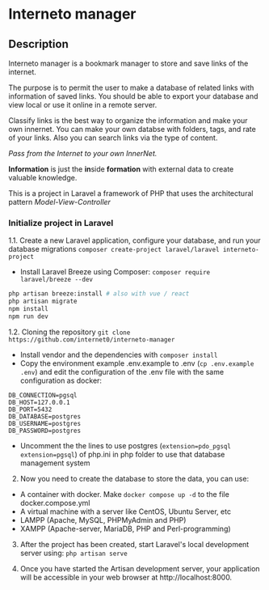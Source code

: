 # Interneto manager

## Description
Interneto manager is a bookmark manager to store and save links of the internet.

The purpose is to permit the user to make a database of related links with information of saved links. You should be able to export your database and view local or use it online in a remote server.

Classify links is the best way to organize the information and make your own innernet. You can make your own databse with folders, tags, and rate of your links. Also you can search links via the type of content.

*Pass from the Internet to your own InnerNet.*

**Information** is just the **in**side **formation** with external data to create valuable knowledge.


This is a project in Laravel a framework of PHP that uses the architectural pattern *Model-View-Controller*

### Initialize project in Laravel

1.1. Create a new Laravel application, configure your database, and run your database migrations
`composer create-project laravel/laravel interneto-project`

- Install Laravel Breeze using Composer: `composer require laravel/breeze --dev`
```sh
php artisan breeze:install # also with vue / react 
php artisan migrate
npm install
npm run dev
```

1.2. Cloning the repository `git clone https://github.com/internet0/interneto-manager`
- Install vendor and the dependencies with `composer install`
- Copy the environment example .env.example to .env (`cp .env.example .env`) and edit the configuration of the .env file with the same configuration as docker:
```
DB_CONNECTION=pgsql
DB_HOST=127.0.0.1
DB_PORT=5432
DB_DATABASE=postgres
DB_USERNAME=postgres
DB_PASSWORD=postgres
```
- Uncomment the the lines to use postgres (`extension=pdo_pgsql` `extension=pgsql`) of php.ini in php folder to use that database management system

2. Now you need to create the database to store the data, you can use:
- A container with docker. Make `docker compose up -d` to the file docker.compose.yml
- A virtual machine with a server like CentOS, Ubuntu Server, etc
- LAMPP (Apache, MySQL, PHPMyAdmin and PHP)
- XAMPP (Apache-server, MariaDB, PHP and Perl-programming)

3. After the project has been created, start Laravel's local development server using: `php artisan serve`

4. Once you have started the Artisan development server, your application will be accessible in your web browser at http://localhost:8000. 




